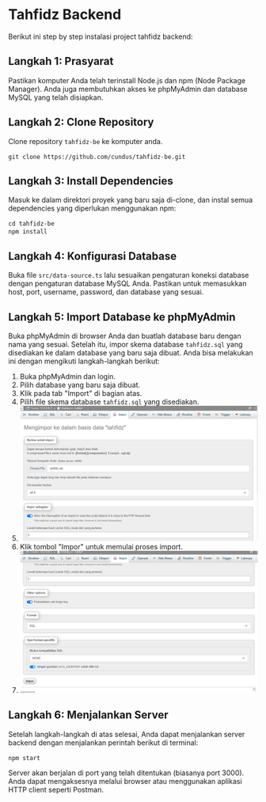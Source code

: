 # Tahfidz Backend

Berikut ini step by step instalasi project tahfidz backend:

## Langkah 1: Prasyarat

Pastikan komputer Anda telah terinstall Node.js dan npm (Node Package Manager). Anda juga membutuhkan akses ke phpMyAdmin dan database MySQL yang telah disiapkan.

## Langkah 2: Clone Repository

Clone repository `tahfidz-be` ke komputer anda.

```
git clone https://github.com/cundus/tahfidz-be.git
```

## Langkah 3: Install Dependencies

Masuk ke dalam direktori proyek yang baru saja di-clone, dan instal semua dependencies yang diperlukan menggunakan npm:

```
cd tahfidz-be
npm install
```

## Langkah 4: Konfigurasi Database

Buka file `src/data-source.ts` lalu sesuaikan pengaturan koneksi database dengan pengaturan database MySQL Anda. Pastikan untuk memasukkan host, port, username, password, dan database yang sesuai.

## Langkah 5: Import Database ke phpMyAdmin

Buka phpMyAdmin di browser Anda dan buatlah database baru dengan nama yang sesuai. Setelah itu, impor skema database `tahfidz.sql` yang disediakan ke dalam database yang baru saja dibuat. Anda bisa melakukan ini dengan mengikuti langkah-langkah berikut:

1. Buka phpMyAdmin dan login.
2. Pilih database yang baru saja dibuat.
3. Klik pada tab "Import" di bagian atas.
4. Pilih file skema database `tahfidz.sql` yang disediakan.
5. ![Langkah 1: Klik Tab Import](/assets/1.png)
6. Klik tombol "Impor" untuk memulai proses import.
7. ![Langkah 2: Klik Tombol Impor](/assets/2.png)

## Langkah 6: Menjalankan Server

Setelah langkah-langkah di atas selesai, Anda dapat menjalankan server backend dengan menjalankan perintah berikut di terminal:

```
npm start
```

Server akan berjalan di port yang telah ditentukan (biasanya port 3000). Anda dapat mengaksesnya melalui browser atau menggunakan aplikasi HTTP client seperti Postman.

